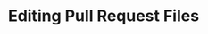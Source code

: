 ---
layout: module
leadingpath: ../
title: Editing Pull Request Files
pre-requisites: CONT-035_Creating-pull-requests
learning-objective: Edit a file that is currently part of a pull request.
screens:
  - image-slide:
      title: Editing Pull Request Files
      image: discussion-logo.jpg
      presenter-script:
        - Since you created the pull request, you will be notified when someone adds a comment. In this case, the comment tells us we need to make a change to the file we have already created. Let's see how GitHub makes this easy.
  - video-slide:
      title: Editing Pull Request Files
      video: https://www.youtube.com/watch?v=r5C6yXNaSGo
      video-script:
        - do: "Navigate to your `pull request`"
          say: "Let's go back to your pull request and make the edits requested by your collaborators."
        - do: "Open the `files changed` view"
          say: "Take a look at the change requested and then go to the files changed view."
        - do: "Click the `edit` icon"
          say: "Click the pencil icon to access the file editor."
        - do: "Edit the file"
          say: "Make the requested changes."
        - do: "Add a `commit message`"
          say: "The commit message should describe what was changed in the present tense. For example, Add favorite color."
        - do: "Choose the option to `Commit directly to your branch`"
          say: "Since we accessed our file through the pull request, GitHub helpfully directs us to commit our changes to the same branch."
        - do: "Click `Commit changes`"
          say: "And then click commit changes."
        - do: "Click the `Commits` tab"
          say: "If you want to see what was changed in a specific commit, you can go to the Commits tab and click on the Commit ID. Go ahead and check your own pull request now to see if you need to make any changes."
      production-notes:
  - lab:
      title: Editing Pull Request Files
      id: CONT-04-lab-01
      presenter-script:
        - Let's make the changes requested by our teammates.
      steps:
        - description: "Go back to your pull request and make the requested changes. Commit the changes on the file directly to the feature branch and @mention the person who made the request."
          id: CONT-04-edit-file
          verifications:
            - verification-type: file-modified
              id: CONT-04-edit-file-verification
              success-message: "Great job - you edited a file on a pull request"
              failure-message: "It looks like you haven't edited a file on your pull request. Want to try again?"
additional-labs:
additional-questions:
resources:
  - title: Using Pull Requests
    url: https://help.github.com/articles/using-pull-requests/

---